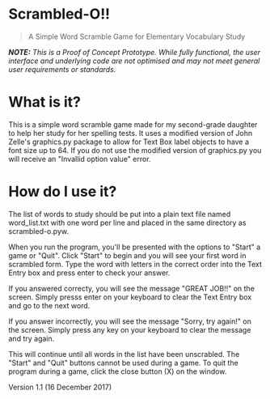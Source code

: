 # Scrambled-O!!
>A Simple Word Scramble Game for Elementary Vocabulary Study

***NOTE:** This is a Proof of Concept Prototype. While fully functional, the user interface and underlying code are not optimised and may not meet general user requirements or standards.*

# What is it?
This is a simple word scramble game made for my second-grade daughter
to help her study for her spelling tests.  It uses a modified version
of John Zelle's graphics.py package to allow for Text Box label
objects to have a font size up to 64.  If you do not use the modified
version of graphics.py you will receive an "Invallid option value"
error.

# How do I use it?
The list of words to study should be put into a plain text file named
word_list.txt with one word per line and placed in the same directory 
as scrambled-o.pyw.

When you run the program, you'll be presented with the options to "Start" a game or "Quit".  Click "Start" to begin and you will see your first word in scrambled form.  Type the word with letters in the correct order into the Text Entry box and press enter to check your answer.

If you answered correcty, you will see the message "GREAT JOB!!" on the screen. Simply presss enter on your keyboard to clear the Text Entry box and go to the next word.

If you answer incorrectly, you will see the message "Sorry, try again!" on the screen. Simply press any key on your keyboard to clear the message and try again.

This will continue until all words in the list have been unscrabled. The "Start" and "Quit" buttons cannot be used during a game. To quit the program during a game, click the close button (X) on the window.

Version 1.1 (16 December 2017)

